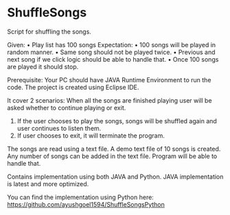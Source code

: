 # ShuffleSongs
Script for shuffling the songs.

Given:
  •	Play list has 100 songs
Expectation:
  •	100 songs will be played in random manner.
  •	Same song should not be played twice.
  •	Previous and next song if we click logic should be able to handle that. 
  •	Once 100 songs are played it should stop.

Prerequisite:
Your PC should have JAVA Runtime Environment to run the code. The project is created using Eclipse IDE.


It cover 2 scenarios:
When all the songs are finished playing user will be asked whether to continue playing or exit.
 1. If the user chooses to play the songs, songs will be shuffled again and user continues to listen them.
 2. If user chooses to exit, it will terminate the program.
 
The songs are read using a text file. A demo text file of 10 songs is created. Any number of songs can be added in the text file. Program will be able to handle that.

Contains implementation using both JAVA and Python.
JAVA implementation is latest and more optimized.

You can find the implementation using Python here:
https://github.com/ayushgoel1594/ShuffleSongsPython
